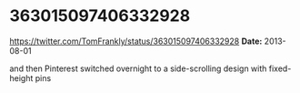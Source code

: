 # 363015097406332928
https://twitter.com/TomFrankly/status/363015097406332928
**Date:** 2013-08-01

and then Pinterest switched overnight to a side-scrolling design with fixed-height pins

